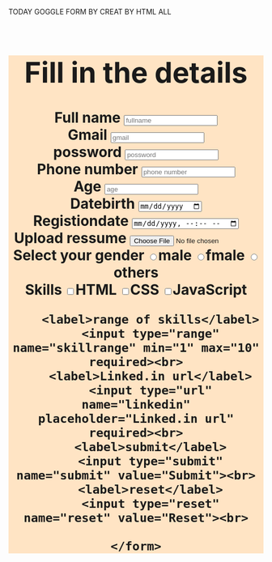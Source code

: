 TODAY GOGGLE FORM  BY CREAT BY HTML ALL 

<!DOCTYPE html>
<html lang="en">
<head>
    <meta charset="UTF-8">
    <meta name="viewport" content="width=device-width, initial-scale=1.0">
    <title>goggle form</form></title>
</head>

<div class="container">
    <h1 style="background-color: bisque; text-align: center;">

<body>
    <form align="center">
        <h1 style="background-color: bisque; "  >Fill in the details</h1>
        <label>Full name </label>
        <input type="text" name="fullname" placeholder="fullname" required><br>
        <label> Gmail     </label>
        <input type="text" name="gmail" placeholder="gmail" required><br>
        <label>possword</label>
        <input type="password" name="possword" placeholder="possword" required><br>
        <label>Phone number</label>
        <input type="tel" name="phonenumber" placeholder="phone number" required><br>
        <label>Age</label>
        <input type="number" name="age" placeholder="age" required><br>
        <label>Datebirth</label>
        <input type="date" name="datebirth" placeholder="date of birth" required><br>
        <label>Registiondate</label>
        <input type="datetime-local" name="registiondate" placeholder="registration date" required><br>
        <label>Upload ressume</label>
         <input type="file" name="ressume" placeholder="upload ressume" required><br>
         <label for = "gender" >Select your gender</label>
         <label><input name ="gender"  type = "radio">male </label>
         <label><input name ="gender"  type = "radio">fmale </label>
         <label><input name ="gender"  type = "radio">others </label><br>
        <label>Skills</label>
        <input type="checkbox" name="skills" value="html">HTML
        <input type="checkbox" name="skills" value="css">CSS
        <input type="checkbox" name="skills" value="javascript">JavaScript 
        
        <label>range of skills</label>
        <input type="range" name="skillrange" min="1" max="10" required><br>
        <label>Linked.in url</label>
        <input type="url" name="linkedin" placeholder="Linked.in url" required><br>
        <label>submit</label>
        <input type="submit" name="submit" value="Submit"><br>
        <label>reset</label>
        <input type="reset" name="reset" value="Reset"><br>

    </form>




</body>
</html>
